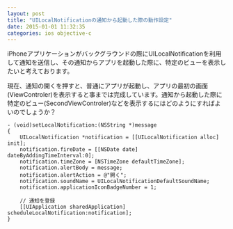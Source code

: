 ```yaml
---
layout: post
title: "UILocalNotificationの通知から起動した際の動作設定"
date: 2015-01-01 11:32:35
categories: ios objective-c
---
```

<p>iPhoneアプリケーションがバックグラウンドの際にUILocalNotificationを利用して通知を送信し、その通知からアプリを起動した際に、特定のビューを表示したいと考えております。</p>

<p>現在、通知の開くを押すと、普通にアプリが起動し、アプリの最初の画面(ViewControler)を表示すると事までは完成しています。通知から起動した際に特定のビュー(SecondViewControler)などを表示するにはどのようにすればよいのでしょうか？</p>

<pre><code>- (void)setLocalNotification:(NSString *)message
{
    UILocalNotification *notification = [[UILocalNotification alloc] init];
    notification.fireDate = [[NSDate date] dateByAddingTimeInterval:0];
    notification.timeZone = [NSTimeZone defaultTimeZone];
    notification.alertBody = message;
    notification.alertAction = @"開く";
    notification.soundName = UILocalNotificationDefaultSoundName;
    notification.applicationIconBadgeNumber = 1;

    // 通知を登録
    [[UIApplication sharedApplication] scheduleLocalNotification:notification];
}
</code></pre>

